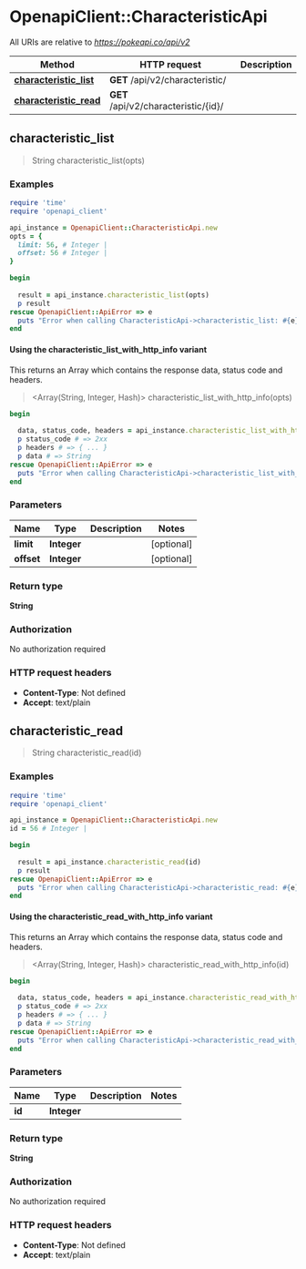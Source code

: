 # OpenapiClient::CharacteristicApi

All URIs are relative to *https://pokeapi.co/api/v2*

| Method | HTTP request | Description |
| ------ | ------------ | ----------- |
| [**characteristic_list**](CharacteristicApi.md#characteristic_list) | **GET** /api/v2/characteristic/ |  |
| [**characteristic_read**](CharacteristicApi.md#characteristic_read) | **GET** /api/v2/characteristic/{id}/ |  |


## characteristic_list

> String characteristic_list(opts)



### Examples

```ruby
require 'time'
require 'openapi_client'

api_instance = OpenapiClient::CharacteristicApi.new
opts = {
  limit: 56, # Integer | 
  offset: 56 # Integer | 
}

begin
  
  result = api_instance.characteristic_list(opts)
  p result
rescue OpenapiClient::ApiError => e
  puts "Error when calling CharacteristicApi->characteristic_list: #{e}"
end
```

#### Using the characteristic_list_with_http_info variant

This returns an Array which contains the response data, status code and headers.

> <Array(String, Integer, Hash)> characteristic_list_with_http_info(opts)

```ruby
begin
  
  data, status_code, headers = api_instance.characteristic_list_with_http_info(opts)
  p status_code # => 2xx
  p headers # => { ... }
  p data # => String
rescue OpenapiClient::ApiError => e
  puts "Error when calling CharacteristicApi->characteristic_list_with_http_info: #{e}"
end
```

### Parameters

| Name | Type | Description | Notes |
| ---- | ---- | ----------- | ----- |
| **limit** | **Integer** |  | [optional] |
| **offset** | **Integer** |  | [optional] |

### Return type

**String**

### Authorization

No authorization required

### HTTP request headers

- **Content-Type**: Not defined
- **Accept**: text/plain


## characteristic_read

> String characteristic_read(id)



### Examples

```ruby
require 'time'
require 'openapi_client'

api_instance = OpenapiClient::CharacteristicApi.new
id = 56 # Integer | 

begin
  
  result = api_instance.characteristic_read(id)
  p result
rescue OpenapiClient::ApiError => e
  puts "Error when calling CharacteristicApi->characteristic_read: #{e}"
end
```

#### Using the characteristic_read_with_http_info variant

This returns an Array which contains the response data, status code and headers.

> <Array(String, Integer, Hash)> characteristic_read_with_http_info(id)

```ruby
begin
  
  data, status_code, headers = api_instance.characteristic_read_with_http_info(id)
  p status_code # => 2xx
  p headers # => { ... }
  p data # => String
rescue OpenapiClient::ApiError => e
  puts "Error when calling CharacteristicApi->characteristic_read_with_http_info: #{e}"
end
```

### Parameters

| Name | Type | Description | Notes |
| ---- | ---- | ----------- | ----- |
| **id** | **Integer** |  |  |

### Return type

**String**

### Authorization

No authorization required

### HTTP request headers

- **Content-Type**: Not defined
- **Accept**: text/plain

